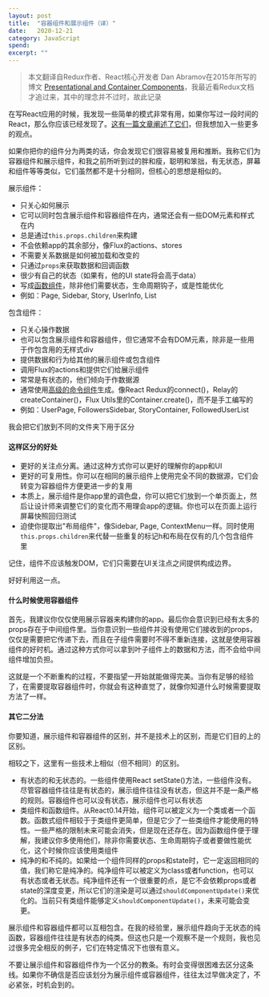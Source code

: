 ```yaml
---
layout: post
title:  "容器组件和展示组件（译）"
date:   2020-12-21
category: JavaScript
spend: 
excerpt: ""
---
```


> 本文翻译自Redux作者、React核心开发者 Dan Abramov在2015年所写的博文 [Presentational and Container Components](https://medium.com/@dan_abramov/smart-and-dumb-components-7ca2f9a7c7d0)，我最近看Redux文档才追过来，其中的理念并不过时，故此记录

在写React应用的时候，我发现一些简单的模式非常有用，如果你写过一段时间的React，那么你应该已经发现了。[这有一篇文章阐述了它们](https://medium.com/@learnreact/container-components-c0e67432e005)，但我想加入一些更多的观点。

如果你把你的组件分为两类的话，你会发现它们很容易被复用和推断。我称它们为容器组件和展示组件，和我之前所听到过的胖和瘦，聪明和笨拙，有无状态，屏幕和组件等等类似，它们虽然都不是十分相同，但核心的思想是相似的。

展示组件：
* 只关心如何展示
* 它可以同时包含展示组件和容器组件在内，通常还会有一些DOM元素和样式在内
* 总是通过`this.props.children`来构建
* 不会依赖app的其余部分，像Flux的actions、stores
* 不需要关系数据是如何被加载和改变的
* 只通过`props`来获取数据和回调函数
* 很少有自己的状态（如果有，他的UI state将会高于data）
* 写成[函数组件](https://reactjs.org/blog/2015/10/07/react-v0.14.html#stateless-functional-components)，除非他们需要状态，生命周期钩子，或是性能优化
* 例如：Page, Sidebar, Story, UserInfo, List

包含组件：
* 只关心操作数据
* 也可以包含展示组件和容器组件，但它通常不会有DOM元素，除非是一些用于作包含用的无样式div
* 提供数据和行为给其他的展示组件或包含组件
* 调用Flux的actions和提供它们给展示组件
* 常常是有状态的，他们倾向于作数据源
* 通常使用[高级的命令组件](https://medium.com/@dan_abramov/mixins-are-dead-long-live-higher-order-components-94a0d2f9e750)生成。像React Redux的connect()，Relay的createContainer()，Flux Utils里的Container.create()，而不是手工编写的
* 例如：UserPage, FollowersSidebar, StoryContainer, FollowedUserList

我会把它们放到不同的文件夹下用于区分

#### 这样区分的好处
* 更好的关注点分离。通过这种方式你可以更好的理解你的app和UI
* 更好的可复用性。你可以在相同的展示组件上使用完全不同的数据源，它们会转变为容器组件方便更进一步的复用
* 本质上，展示组件是你app里的调色盘，你可以把它们放到一个单页面上，然后让设计师来调整它们的变化而不用理会app的逻辑。你也可以在页面上运行屏幕快照回归测试
* 迫使你提取出"布局组件"，像Sidebar, Page, ContextMenu一样。同时使用`this.props.children`来代替一些重复的标记h和布局在仅有的几个包含组件里

记住，组件不应该触发DOM，它们只需要在UI关注点之间提供构成边界。

好好利用这一点。

#### 什么时候使用容器组件
首先，我建议你仅仅使用展示容器来构建你的app。最后你会意识到已经有太多的props存在于中间组件里。当你意识到一些组件并没有使用它们接收到的props，仅仅是需要把它传递下去，而且在子组件需要时不得不重新连接，这就是使用容器组件的好时机。通过这种方式你可以拿到叶子组件上的数据和方法，而不会给中间组件增加负担。

这就是一个不断重构的过程，不要指望一开始就能做得完美。当你有足够的经验了，在需要提取容器组件时，你就会有这种直觉了，就像你知道什么时候需要提取方法了一样。

#### 其它二分法
你要知道，展示组件和容器组件的区别，并不是技术上的区别，而是它们目的上的区别。

相较之下，这里有一些技术上相似（但不相同）的区别。
* 有状态的和无状态的。一些组件使用React setState()方法，一些组件没有。尽管容器组件往往是有状态的，展示组件往往没有状态，但这并不是一条严格的规则。容器组件也可以没有状态，展示组件也可以有状态
* 类组件和函数组件。从React0.14开始，组件可以被定义为一个类或者一个函数。函数式组件相较于于类组件更简单，但是它少了一些类组件才能使用的特性。一些严格的限制未来可能会消失，但是现在还存在。因为函数组件便于理解，我建议你多使用他们，除非你需要状态、生命周期钩子或者要做性能优化，这个时候你应该使用类组件
* 纯净的和不纯的。如果给一个组件同样的props和state时，它一定返回相同的值，我们称它是纯净的。纯净组件可以被定义为class或者function，也可以有状态或者无状态。纯净组件还有一个很重要的点，是它不会依赖props或者state的深度变更，所以它们的渲染是可以通过`shouldComponentUpdate()`来优化的。当前只有类组件能够定义`shouldComponentUpdate()`，未来可能会变更。

展示组件和容器组件都可以互相包含。在我的经验里，展示组件趋向于无状态的纯函数，容器组件往往是有状态的纯类。但这也只是一个观察不是一个规则，我也见过很多完全相反的例子，它们在特定情况下也很有意义。

不要让展示组件和容器组件作为一个区分的教条。有时会变得很困难去区分这条线。如果你不确信是否应该划分为展示组件或容器组件，往往太过早做决定了，不必紧张，时机会到的。

